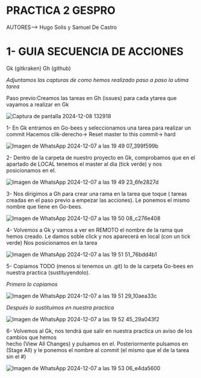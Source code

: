 # PRACTICA 2 GESPRO

AUTORES--> Hugo Solis y Samuel De Castro

# 1- GUIA SECUENCIA DE ACCIONES

Gk (gitkraken)
Gh (github)

*Adjuntamos las capturas de como hemos realizado paso a paso la utima tarea*

Paso previo:Creamos las tareas en Gh (issues) para cada ytarea que vayamos a realizar en Gk

![Captura de pantalla 2024-12-08 132918](https://github.com/user-attachments/assets/3f04ce42-2968-460a-8ec2-2f8d9ab75197)


1- En Gk entramos en Go-bees y seleccionamos una tarea para realizar un commit
  Hacemos clik-derecho-> Reset master to this commit-> hard
  

![Imagen de WhatsApp 2024-12-07 a las 19 49 07_399f599b](https://github.com/user-attachments/assets/a49fda2c-ad4d-47d4-b835-a4b5799aae7b)


2- Dentro de la carpeta de nuestro proyecto en Gk, comprobamos que en el apartado de LOCAL tenemos el master al dia (tick verde) y nos posicionamos en el.


![Imagen de WhatsApp 2024-12-07 a las 19 49 23_6fe2827d](https://github.com/user-attachments/assets/41108f0f-2b14-4ce1-b1bd-b02871ea161b)


3- Nos dirigimos a Gh para crear una rama en la tarea que toque ( tareas creadas en el paso previo a empezar las acciones). Le ponemos el mismo nombre que tiene en Go-bees.


![Imagen de WhatsApp 2024-12-07 a las 19 50 08_c276e408](https://github.com/user-attachments/assets/8d14b2bd-7c2d-4d42-b5ae-c3e119720245)


4- Volvemos a Gk y vamos a ver en REMOTO el nombre de la rama que hemos creado. 
  Le damos soble click y nos aparecerá en local (con un tick verde)
  Nos posicionamos en la tarea


![Imagen de WhatsApp 2024-12-07 a las 19 51 51_76bdd4b1](https://github.com/user-attachments/assets/93be37f0-5968-44e6-972d-2dfd9b90e00f)


5- Copiamos TODO (menos si tenemos un .git) lo de la carpeta Go-bees en nuestra practica (sustituyendolo).

*Primero lo copiamos*

![Imagen de WhatsApp 2024-12-07 a las 19 51 29_10aea33c](https://github.com/user-attachments/assets/58f9ccd8-8369-4474-951a-76c4494dbf59)

*Después lo sustituimos en nuestra practica*

![Imagen de WhatsApp 2024-12-07 a las 19 52 45_29a043f2](https://github.com/user-attachments/assets/1317b6f9-3478-41f2-9238-fb2d94925c63)


6- Volvemos al Gk, nos tendrá que salir en nuestra practica un aviso de los cambios que hemos   
   hecho (View All Changes) y pulsamos en el. 
   Posteriormente pulsamos en (Stage All) y le ponemos el nombre al commit (el mismo que el de 
   la tarea sin el #)

   ![Imagen de WhatsApp 2024-12-07 a las 19 53 06_e4da5600](https://github.com/user-attachments/assets/67b7f27b-e804-4722-96c3-2416fa59482a)





















